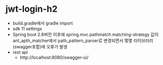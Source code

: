 # jwt-login-h2

- build.gradle에서 gradle import 
- sdk 11 settings
- Spring boot 2.6버전 이후에 spring.mvc.pathmatch.matching-strategy 값이 ant_apth_matcher에서 path_pattern_parser로 변경되면서 몇몇 라이브러리(swagger포함)에 오류가 발생
- rest api 
  - http://localhost:8080/swagger-ui/
